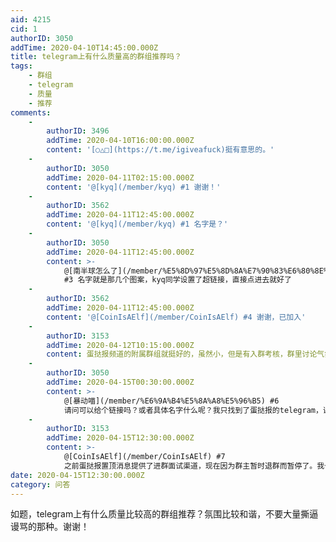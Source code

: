 ```yaml
---
aid: 4215
cid: 1
authorID: 3050
addTime: 2020-04-10T14:45:00.000Z
title: telegram上有什么质量高的群组推荐吗？
tags:
    - 群组
    - telegram
    - 质量
    - 推荐
comments:
    -
        authorID: 3496
        addTime: 2020-04-10T16:00:00.000Z
        content: '[○△□](https://t.me/igiveafuck)挺有意思的。'
    -
        authorID: 3050
        addTime: 2020-04-11T02:15:00.000Z
        content: '@[kyq](/member/kyq) #1 谢谢！'
    -
        authorID: 3562
        addTime: 2020-04-11T12:45:00.000Z
        content: '@[kyq](/member/kyq) #1 名字是？'
    -
        authorID: 3050
        addTime: 2020-04-11T12:45:00.000Z
        content: >-
            @[南半球怎么了](/member/%E5%8D%97%E5%8D%8A%E7%90%83%E6%80%8E%E4%B9%88%E4%BA%86)
            #3 名字就是那几个图案，kyq同学设置了超链接，直接点进去就好了
    -
        authorID: 3562
        addTime: 2020-04-11T12:45:00.000Z
        content: '@[CoinIsAElf](/member/CoinIsAElf) #4 谢谢，已加入'
    -
        authorID: 3153
        addTime: 2020-04-12T10:15:00.000Z
        content: 蛋挞报频道的附属群组就挺好的，虽然小，但是有入群考核，群里讨论气氛融洽。
    -
        authorID: 3050
        addTime: 2020-04-15T00:30:00.000Z
        content: >-
            @[暴动喵](/member/%E6%9A%B4%E5%8A%A8%E5%96%B5) #6
            请问可以给个链接吗？或者具体名字什么呢？我只找到了蛋挞报的telegram，谢谢
    -
        authorID: 3153
        addTime: 2020-04-15T12:30:00.000Z
        content: >-
            @[CoinIsAElf](/member/CoinIsAElf) #7
            之前蛋挞报置顶消息提供了进群面试渠道，现在因为群主暂时退群而暂停了。我也是刚刚知道那群面试渠道关了，在此只能向你表示抱歉
date: 2020-04-15T12:30:00.000Z
category: 问答
---
```


如题，telegram上有什么质量比较高的群组推荐？氛围比较和谐，不要大量撕逼谩骂的那种。谢谢！
